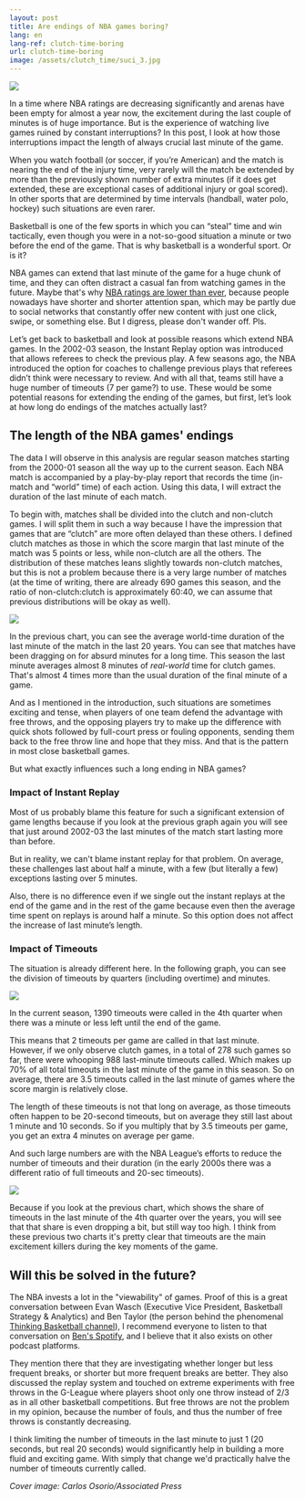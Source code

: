 ```yaml
---
layout: post
title: Are endings of NBA games boring?
lang: en
lang-ref: clutch-time-boring
url: clutch-time-boring
image: /assets/clutch_time/suci_3.jpg
---
```


![](/assets/clutch_time/suci_3.jpg)

In a time where NBA ratings are decreasing significantly and arenas have been empty for almost a year now, the excitement during the last couple of minutes is of huge importance. But is the experience of watching live games ruined by constant interruptions? In this post, I look at how those interruptions impact the length of always crucial last minute of the game.

<!--more-->

When you watch football (or soccer, if you’re American) and the match is nearing the end of the injury time, very rarely will the match be extended by more than the previously shown number of extra minutes (if it does get extended, these are exceptional cases of additional injury or goal scored). In other sports that are determined by time intervals (handball, water polo, hockey) such situations are even rarer.

Basketball is one of the few sports in which you can “steal” time and win tactically, even though you were in a not-so-good situation a minute or two before the end of the game. That is why basketball is a wonderful sport. Or is it?

NBA games can extend that last minute of the game for a huge chunk of time, and they can often distract a casual fan from watching games in the future. Maybe that's why [NBA ratings are lower than ever](https://www.outkick.com/nba-ratings-continue-pre-pandemic-nosedive/), because people nowadays have shorter and shorter attention span, which may be partly due to social networks that constantly offer new content with just one click, swipe, or something else. But I digress, please don't wander off. Pls.

Let’s get back to basketball and look at possible reasons which extend NBA games. In the 2002-03 season, the Instant Replay option was introduced that allows referees to check the previous play. A few seasons ago, the NBA introduced the option for coaches to challenge previous plays that referees didn’t think were necessary to review. And with all that, teams still have a huge number of timeouts (7 per game?) to use. These would be some potential reasons for extending the ending of the games, but first, let’s look at how long do endings of the matches actually last?

## The length of the NBA games' endings

The data I will observe in this analysis are regular season matches starting from the 2000-01 season all the way up to the current season. Each NBA match is accompanied by a play-by-play report that records the time (in-match and “world” time) of each action. Using this data, I will extract the duration of the last minute of each match.

To begin with, matches shall be divided into the clutch and non-clutch games. I will split them in such a way because I have the impression that games that are “clutch” are more often delayed than these others. I defined clutch matches as those in which the score margin that last minute of the match was 5 points or less, while non-clutch are all the others. The distribution of these matches leans slightly towards non-clutch matches, but this is not a problem because there is a very large number of matches (at the time of writing, there are already 690 games this season, and the ratio of non-clutch:clutch is approximately 60:40, we can assume that previous distributions will be okay as well).

![](/assets/clutch_time/last_min_length.png)

In the previous chart, you can see the average world-time duration of the last minute of the match in the last 20 years. You can see that matches have been dragging on for absurd minutes for a long time. This season the last minute averages almost 8 minutes of *real-world* time for clutch games. That's almost 4 times more than the usual duration of the final minute of a game.

And as I mentioned in the introduction, such situations are sometimes exciting and tense, when players of one team defend the advantage with free throws, and the opposing players try to make up the difference with quick shots followed by full-court press or fouling opponents, sending them back to the free throw line and hope that they miss. And that is the pattern in most close basketball games.

But what exactly influences such a long ending in NBA games?

### Impact of Instant Replay

Most of us probably blame this feature for such a significant extension of game lengths because if you look at the previous graph again you will see that just around 2002-03 the last minutes of the match start lasting more than before.

But in reality, we can't blame instant replay for that problem. On average, these challenges last about half a minute, with a few (but literally a few) exceptions lasting over 5 minutes.

Also, there is no difference even if we single out the instant replays at the end of the game and in the rest of the game because even then the average time spent on replays is around half a minute. So this option does not affect the increase of last minute’s length.

### Impact of Timeouts

The situation is already different here. In the following graph, you can see the division of timeouts by quarters (including overtime) and minutes.

![](/assets/clutch_time/timeout_distribution.png)

In the current season, 1390 timeouts were called in the 4th quarter when there was a minute or less left until the end of the game.

This means that 2 timeouts per game are called in that last minute. However, if we only observe clutch games, in a total of 278 such games so far, there were whooping 988 last-minute timeouts called. Which makes up 70% of all total timeouts in the last minute of the game in this season. So on average, there are 3.5 timeouts called in the last minute of games where the score margin is relatively close.

The length of these timeouts is not that long on average, as those timeouts often happen to be 20-second timeouts, but on average they still last about 1 minute and 10 seconds. So if you multiply that by 3.5 timeouts per game, you get an extra 4 minutes on average per game.

And such large numbers are with the NBA League’s efforts to reduce the number of timeouts and their duration (in the early 2000s there was a different ratio of full timeouts and 20-sec timeouts).

![](/assets/clutch_time/timeout_share_years.png)

Because if you look at the previous chart, which shows the share of timeouts in the last minute of the 4th quarter over the years, you will see that that share is even dropping a bit, but still way too high. I think from these previous two charts it's pretty clear that timeouts are the main excitement killers during the key moments of the game.

## Will this be solved in the future?

The NBA invests a lot in the "viewability" of games. Proof of this is a great conversation between Evan Wasch (Executive Vice President, Basketball Strategy & Analytics) and Ben Taylor (the person behind the phenomenal [Thinking Basketball channel](https://www.youtube.com/c/ThinkingBasketball)), I recommend everyone to listen to that conversation on [Ben's Spotify](https://open.spotify.com/episode/1fe1A4R2oqFpD7Axtqk1If), and I believe that it also exists on other podcast platforms.

They mention there that they are investigating whether longer but less frequent breaks, or shorter but more frequent breaks are better. They also discussed the replay system and touched on extreme experiments with free throws in the G-League where players shoot only one throw instead of 2/3 as in all other basketball competitions. But free throws are not the problem in my opinion, because the number of fouls, and thus the number of free throws is constantly decreasing.

I think limiting the number of timeouts in the last minute to just 1 (20 seconds, but real 20 seconds) would significantly help in building a more fluid and exciting game. With simply that change we'd practically halve the number of timeouts currently called.


*Cover image: Carlos Osorio/Associated Press*
